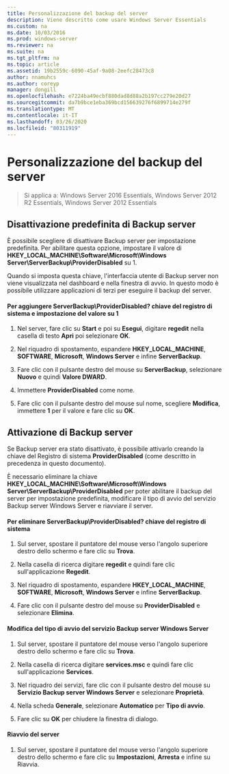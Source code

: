 ```yaml
---
title: Personalizzazione del backup del server
description: Viene descritto come usare Windows Server Essentials
ms.custom: na
ms.date: 10/03/2016
ms.prod: windows-server
ms.reviewer: na
ms.suite: na
ms.tgt_pltfrm: na
ms.topic: article
ms.assetid: 19b2559c-6090-45af-9a08-2eefc28473c8
author: nnamuhcs
ms.author: coreyp
manager: dongill
ms.openlocfilehash: e7224ba49ecbf880dad8d88a2b197cc279e20d27
ms.sourcegitcommit: da7b9bce1eba369bcd156639276f6899714e279f
ms.translationtype: MT
ms.contentlocale: it-IT
ms.lasthandoff: 03/26/2020
ms.locfileid: "80311919"
---
```

# <a name="customize-server-backup"></a>Personalizzazione del backup del server

>Si applica a: Windows Server 2016 Essentials, Windows Server 2012 R2 Essentials, Windows Server 2012 Essentials

## <a name="turn-off-server-backup-by-default"></a>Disattivazione predefinita di Backup server  
 È possibile scegliere di disattivare Backup server per impostazione predefinita. Per abilitare questa opzione, impostare il valore di **HKEY_LOCAL_MACHINE\Software\Microsoft\Windows Server\ServerBackup\ProviderDisabled** su 1.  
  
 Quando si imposta questa chiave, l'interfaccia utente di Backup server non viene visualizzata nel dashboard e nella finestra di avvio. In questo modo è possibile utilizzare applicazioni di terzi per eseguire il backup del server.  
  
#### <a name="to-add-serverbackupproviderdisabled-registry-key-and-set-the-value-to-1"></a>Per aggiungere ServerBackup\ProviderDisabled? chiave del registro di sistema e impostazione del valore su 1  
  
1.  Nel server, fare clic su **Start** e poi su **Esegui**, digitare **regedit** nella casella di testo **Apri** poi selezionare **OK**.  
  
2.  Nel riquadro di spostamento, espandere **HKEY_LOCAL_MACHINE**, **SOFTWARE**, **Microsoft**, **Windows Server** e infine **ServerBackup**.  
  
3.  Fare clic con il pulsante destro del mouse su **ServerBackup**, selezionare **Nuovo** e quindi **Valore DWARD**.  
  
4.  Immettere **ProviderDisabled** come nome.  
  
5.  Fare clic con il pulsante destro del mouse sul nome, scegliere **Modifica**, immettere **1** per il valore e fare clic su **OK**.  
  
## <a name="turn-on-server-backup"></a>Attivazione di Backup server  
 Se Backup server era stato disattivato, è possibile attivarlo creando la chiave del Registro di sistema **ProviderDisabled** (come descritto in precedenza in questo documento).  
  
 È necessario eliminare la chiave **HKEY_LOCAL_MACHINE\Software\Microsoft\Windows Server\ServerBackup\ProviderDisabled** per poter abilitare il backup del server per impostazione predefinita, modificare il tipo di avvio del servizio Backup server Windows Server e riavviare il server.  
  
#### <a name="to-delete-serverbackupproviderdisabled-registry-key"></a>Per eliminare ServerBackup\ProviderDisabled? chiave del registro di sistema  
  
1.  Sul server, spostare il puntatore del mouse verso l'angolo superiore destro dello schermo e fare clic su **Trova**.  
  
2.  Nella casella di ricerca digitare **regedit** e quindi fare clic sull'applicazione **Regedit**.  
  
3.  Nel riquadro di spostamento, espandere **HKEY_LOCAL_MACHINE**, **SOFTWARE**, **Microsoft**, **Windows Server** e infine **ServerBackup**.  
  
4.  Fare clic con il pulsante destro del mouse su **ProviderDisabled** e selezionare **Elimina**.  
  
#### <a name="change-the-start-type-of-windows-server-server-backup-service"></a>Modifica del tipo di avvio del servizio Backup server Windows Server  
  
1.  Sul server, spostare il puntatore del mouse verso l'angolo superiore destro dello schermo e fare clic su **Trova**.  
  
2.  Nella casella di ricerca digitare **services.msc** e quindi fare clic sull'applicazione **Services**.  
  
3.  Nel riquadro dei servizi, fare clic con il pulsante destro del mouse su **Servizio Backup server Windows Server** e selezionare **Proprietà**.  
  
4.  Nella scheda **Generale**, selezionare **Automatico** per **Tipo di avvio**.  
  
5.  Fare clic su **OK** per chiudere la finestra di dialogo.  
  
#### <a name="restart-the-server"></a>Riavvio del server  
  
1.  Sul server, spostare il puntatore del mouse verso l'angolo superiore destro dello schermo e fare clic su **Impostazioni**, **Arresta** e infine su Riavvia.